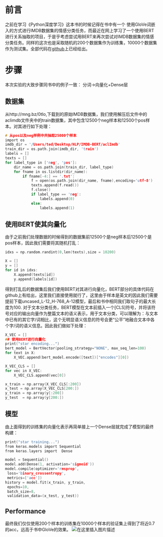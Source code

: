 ﻿# 前言
之前在学习《Python深度学习》这本书的时候记得在书中有一个 使用GloVe词嵌入的方式进行IMDB数据集的情感分类任务，而最近在网上学习了一个使用BERT进行关系抽取的项目，于是乎考虑尝试用BERT来再次尝试对IMDB数据集的情感分类任务。同样的这次也是采取随机的200个数据集作为训练集，10000个数据集作为测试集。全部代码在[github](https://github.com/TEDIST/BERT_IMDB)上已经给出。

# 步骤
本次实验的大致步骤同书中的例子一致：
分词->向量化+Dense层

## 数据集

从http://mng.bz/0tIo,下载到的原始IMDB数据集，我们使用解压后文件中的aclimdb文件夹中的train数据集，其中包含12500个neg样本和12500个pos样本。对其进行如下处理：

```c
# 从pos以及neg样例中共抽取25000个样本
import os
imdb_dir = '/Users/ted/Desktop/NLP/IMDB-BERT/aclImdb'
train_dir = os.path.join(imdb_dir, 'train')
labels = []
texts = []
for label_type in ['neg', 'pos']:
    dir_name = os.path.join(train_dir, label_type)
    for fname in os.listdir(dir_name):
        if fname[-4:] == '.txt':
            f = open(os.path.join(dir_name, fname),encoding='utf-8')
            texts.append(f.read())
            f.close()
            if label_type == 'neg':
                labels.append(0)
            else:
                labels.append(1)
```
## 使用BERT使其向量化
由于之前我们处理数据的时候得到的数据集前12500个是neg样本后12500个是pos样本，因此我们需要将其随机打乱：

```c
idxs = np.random.randint(0,len(texts),size = 10200)

X = []
y = []
for id in idxs:
    X.append(texts[id])
    y.append(labels[id])
```
得到打乱后的数据集后我们使用BERT对其进行向量化，BERT部分的具体代码在github上有给出，这里我们直接使用就行了，这里由于样本是英文的因此我们需要提前下载uncased_L-12_H-768_A-12模型，最后和书中相同我们取句子的最大长度为100.
对于文本分类任务，BERT模型在文本前插入一个[CLS]符号，并将该符号对应的输出向量作为整篇文本的语义表示，用于文本分类，可以理解为：与文本中已有的其它字/词相比，这个无明显语义信息的符号会更“公平”地融合文本中各个字/词的语义信息。因此我们做如下处理：

```c
X_VEC = []
## 使用BERT进行向量化
print("star encoding...")
bert_model = BertVector(pooling_strategy="NONE", max_seq_len=100)
for text in X:
    X_VEC.append(bert_model.encode([text])["encodes"][0])

X_VEC_CLS = []
for vec in X_VEC:
    X_VEC_CLS.append(vec[0])

x_train = np.array(X_VEC_CLS[:200])
x_test = np.array(X_VEC_CLS[200:])
y_train = np.array(y[:200])
y_test  = np.array(y[200:])
```

## 模型
由上面得到的训练集的向量化表示再简单接上一个Dense层就完成了模型的最终构建：

```c
print("star training...")
from keras.models import Sequential
from keras.layers import  Dense

model = Sequential()
model.add(Dense(1, activation='sigmoid'))
model.compile(optimizer='rmsprop',
 loss='binary_crossentropy',
 metrics=['acc'])
history = model.fit(x_train, y_train,
 epochs=10,
 batch_size=8,
 validation_data=(x_test, y_test))
```

## Performance
最终我们仅仅使用200个样本的训练集在10000个样本的验证集上得到了将近0.7的acc，远高于书中GloVe的效果。
![在这里插入图片描述](https://img-blog.csdnimg.cn/20200225113932585.png?x-oss-process=image/watermark,type_ZmFuZ3poZW5naGVpdGk,shadow_10,text_aHR0cHM6Ly9ibG9nLmNzZG4ubmV0L3FxXzQxMzcyOTcy,size_16,color_FFFFFF,t_70)
